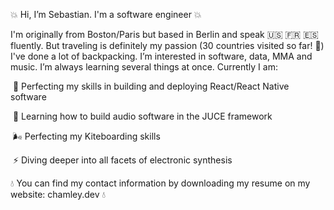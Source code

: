 💥 Hi, I’m Sebastian. I'm a software engineer 💥

I'm originally from Boston/Paris but based in Berlin and speak 🇺🇸 🇫🇷 🇪🇸 fluently. But traveling is definitely my passion (30 countries visited so far! 🥳) I've done a lot of backpacking. I’m interested in software, data, MMA and music. I’m always learning several things at once. Currently I am: 


  ​				🍎 Perfecting my skills in building and deploying React/React Native software

  ​				🖤 Learning how to build audio software in the JUCE framework

  ​				🌬 Perfecting my Kiteboarding skills

  ​				⚡️ Diving deeper into all facets of electronic synthesis




    
💧 You can find my contact information by downloading my resume on my website: chamley.dev 💧

